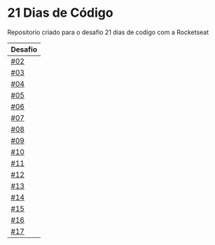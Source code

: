# 21 Dias de Código

Repositorio criado para o desafio 21 dias de codigo com a Rocketseat

| Desafio                                                         |
| --------------------------------------------------------------- |
| [#02](https://ovictorlelis.github.io/21-dias-de-codigo/dia-02/) |
| [#03](https://ovictorlelis.github.io/21-dias-de-codigo/dia-03/) |
| [#04](https://ovictorlelis.github.io/21-dias-de-codigo/dia-04/) |
| [#05](https://ovictorlelis.github.io/21-dias-de-codigo/dia-05/) |
| [#06](https://ovictorlelis.github.io/21-dias-de-codigo/dia-06/) |
| [#07](https://ovictorlelis.github.io/21-dias-de-codigo/dia-07/) |
| [#08](https://ovictorlelis.github.io/21-dias-de-codigo/dia-08/) |
| [#09](https://ovictorlelis.github.io/21-dias-de-codigo/dia-09/) |
| [#10](https://ovictorlelis.github.io/21-dias-de-codigo/dia-10/) |
| [#11](https://ovictorlelis.github.io/21-dias-de-codigo/dia-11/) |
| [#12](https://ovictorlelis.github.io/21-dias-de-codigo/dia-12/) |
| [#13](https://ovictorlelis.github.io/21-dias-de-codigo/dia-13/) |
| [#14](https://ovictorlelis.github.io/21-dias-de-codigo/dia-14/) |
| [#15](https://ovictorlelis.github.io/21-dias-de-codigo/dia-15/) |
| [#16](https://ovictorlelis.github.io/21-dias-de-codigo/dia-16/) |
| [#17](https://ovictorlelis.github.io/21-dias-de-codigo/dia-17/) |

